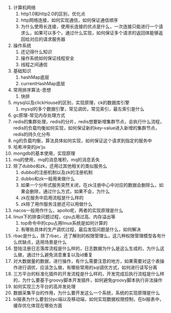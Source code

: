 1. 计算机网络
	1. http1.0和http2.0的区别，优化点
	2. http网络连接，如何实现通信，如何保证通信顺序
	3. 为什么使用长连接，使用长连接的优点是什么，一次连接只能进行一个请求么，如果可以多个，通过什么实现，如何保证多个请求的返回体能够返回给对应的请求服务器
2. 操作系统
	1. 还记得什么知识
	2. 操作系统如何保证线程安全
	3. 线程之间通信
3. 基础知识
	1. hashMap底层
	2. currentHashMap底层
4. 常用排序算法-思想
	1. 快排
5. mysql以及clickHouse的区别，实现原理，ck的数据库引擎
	1. mysql的多个数据引擎，常见调优，常见索引，最左索引是什么
6. gc原理-常见内存处理方式
7. redis的集群处理，redis的分片，redis想要新增集群节点，会执行什么流程，redis的负载均衡如何实现，如何保证新的key-value进入新增的集群节点，redis的持久化分布
8. ng的负载均衡，算法具体如何实现，如何保证这个请求到指定的服务中
9. 哈希冲突的jie'ju
10. mongdb的基本使用，实现原理
11. mq的使用，mq的消息堆积，mq的消息丢失
12. 除了dubbo和zk，还用过其他相关的类似服务么
	1. dubbo的注册机制以及zk的注册机制
	2. dubbo和zk一般用来做什么
	3. 如果一个分布式服务突然关闭，在zk注册中心中对应的数据会删除么，如果会删除，通过什么方式，如果不会，为什么
	4. zk在服务中启用流程是什么样的
	5. zk除了用作服务注册还可以用做什么
13. nacos一般用作什么，apollo呢，两者的实现原理是什么
14. linux下的排查问题过程，cpu占用过高、内存溢出等
	1. top命令中的cpu占用linux系统是如何计算的
	2. 有哪些具体的生产调优过程，最后发现问题是什么，如何解决
15. rbac是什么，除了rbac，还了解别的权限管理么，这几种权限管理模型各有什么优缺点，适用场景是什么
16. 登陆注册日志落库流程是什么样的，日志数据为什么是这么生成的，为什么这么做，通过什么避免消息重复以及id重复
17. 对大数据量的数据，进行操作，有什么需要注意的地方，如果需要对这个表操作进行调优，应该怎么做，有哪些常用的sql调优方式，如何进行读写分离
18. 三方平台的标准化插件的开发流程是什么样的，开发完成后执行流程是什么样的，为什么要基于groovy脚本开发插件，如何避免groovy脚本执行非法操作
19. 如何实现三方平台的高并发处理
20. 数据采集平台的作用，为什么要开发这么一个系统，系统的实现原理是什么
21. bi报表为什么要划分pc端以及移动端，如何实现数据权限控制，在bi报表中，缓存优化体现在哪些方面
